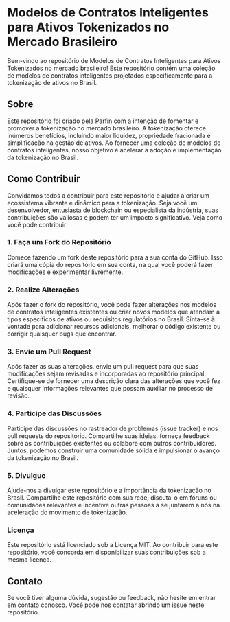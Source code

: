 # Modelos de Contratos Inteligentes para Ativos Tokenizados no Mercado Brasileiro
Bem-vindo ao repositório de Modelos de Contratos Inteligentes para Ativos Tokenizados no mercado brasileiro! Este repositório contém uma coleção de modelos de contratos inteligentes projetados especificamente para a tokenização de ativos no Brasil.

## Sobre
Este repositório foi criado pela Parfin com a intenção de fomentar e promover a tokenização no mercado brasileiro. A tokenização oferece inúmeros benefícios, incluindo maior liquidez, propriedade fracionada e simplificação na gestão de ativos. Ao fornecer uma coleção de modelos de contratos inteligentes, nosso objetivo é acelerar a adoção e implementação da tokenização no Brasil.

## Como Contribuir
Convidamos todos a contribuir para este repositório e ajudar a criar um ecossistema vibrante e dinâmico para a tokenização. Seja você um desenvolvedor, entusiasta de blockchain ou especialista da indústria, suas contribuições são valiosas e podem ter um impacto significativo. Veja como você pode contribuir:

### 1. Faça um Fork do Repositório
Comece fazendo um fork deste repositório para a sua conta do GitHub. Isso criará uma cópia do repositório em sua conta, na qual você poderá fazer modificações e experimentar livremente.

### 2. Realize Alterações
Após fazer o fork do repositório, você pode fazer alterações nos modelos de contratos inteligentes existentes ou criar novos modelos que atendam a tipos específicos de ativos ou requisitos regulatórios no Brasil. Sinta-se à vontade para adicionar recursos adicionais, melhorar o código existente ou corrigir quaisquer bugs que encontrar.

### 3. Envie um Pull Request
Após fazer as suas alterações, envie um pull request para que suas modificações sejam revisadas e incorporadas ao repositório principal. Certifique-se de fornecer uma descrição clara das alterações que você fez e quaisquer informações relevantes que possam auxiliar no processo de revisão.

### 4. Participe das Discussões
Participe das discussões no rastreador de problemas (issue tracker) e nos pull requests do repositório. Compartilhe suas ideias, forneça feedback sobre as contribuições existentes ou colabore com outros contribuidores. Juntos, podemos construir uma comunidade sólida e impulsionar o avanço da tokenização no Brasil.

### 5. Divulgue
Ajude-nos a divulgar este repositório e a importância da tokenização no Brasil. Compartilhe este repositório com sua rede, discuta-o em fóruns ou comunidades relevantes e incentive outras pessoas a se juntarem a nós na aceleração do movimento de tokenização.

### Licença
Este repositório está licenciado sob a Licença MIT. Ao contribuir para este repositório, você concorda em disponibilizar suas contribuições sob a mesma licença.

## Contato
Se você tiver alguma dúvida, sugestão ou feedback, não hesite em entrar em contato conosco. Você pode nos contatar abrindo um issue neste repositório.
